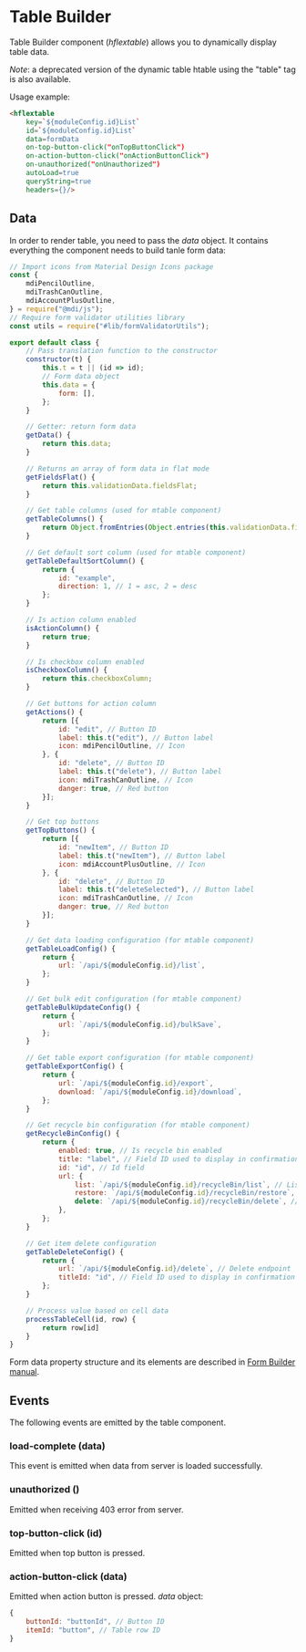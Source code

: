 # Table Builder

Table Builder component (*hflextable*) allows you to dynamically display table data.

*Note*: a deprecated version of the dynamic table htable using the "table" tag is also available. 

Usage example:

```html
<hflextable 
    key=`${moduleConfig.id}List`
    id=`${moduleConfig.id}List`
    data=formData
    on-top-button-click("onTopButtonClick")
    on-action-button-click("onActionButtonClick")
    on-unauthorized("onUnauthorized")
    autoLoad=true
    queryString=true
    headers={}/>
```

## Data

In order to render table, you need to pass the *data* object. It contains everything the component needs to build tanle form data:

```javascript
// Import icons from Material Design Icons package
const {
    mdiPencilOutline,
    mdiTrashCanOutline,
    mdiAccountPlusOutline,
} = require("@mdi/js");
// Require form validator utilities library
const utils = require("#lib/formValidatorUtils");

export default class {
    // Pass translation function to the constructor
    constructor(t) {
        this.t = t || (id => id);
        // Form data object
        this.data = {
            form: [],
        };
    }

    // Getter: return form data
    getData() {
        return this.data;
    }

    // Returns an array of form data in flat mode
    getFieldsFlat() {
        return this.validationData.fieldsFlat;
    }

    // Get table columns (used for mtable component)
    getTableColumns() {
        return Object.fromEntries(Object.entries(this.validationData.fieldsFlat).filter(([, value]) => ["text", "select", "column", "date", "div"].indexOf(value.type) > -1));
    }

    // Get default sort column (used for mtable component)
    getTableDefaultSortColumn() {
        return {
            id: "example",
            direction: 1, // 1 = asc, 2 = desc
        };
    }

    // Is action column enabled
    isActionColumn() {
        return true;
    }

    // Is checkbox column enabled
    isCheckboxColumn() {
        return this.checkboxColumn;
    }

    // Get buttons for action column
    getActions() {
        return [{
            id: "edit", // Button ID
            label: this.t("edit"), // Button label
            icon: mdiPencilOutline, // Icon
        }, {
            id: "delete", // Button ID
            label: this.t("delete"), // Button label
            icon: mdiTrashCanOutline, // Icon
            danger: true, // Red button
        }];
    }

    // Get top buttons
    getTopButtons() {
        return [{
            id: "newItem", // Button ID
            label: this.t("newItem"), // Button label
            icon: mdiAccountPlusOutline, // Icon
        }, {
            id: "delete", // Button ID
            label: this.t("deleteSelected"), // Button label
            icon: mdiTrashCanOutline, // Icon
            danger: true, // Red button
        }];
    }

    // Get data loading configuration (for mtable component)
    getTableLoadConfig() {
        return {
            url: `/api/${moduleConfig.id}/list`,
        };
    }

    // Get bulk edit configuration (for mtable component)
    getTableBulkUpdateConfig() {
        return {
            url: `/api/${moduleConfig.id}/bulkSave`,
        };
    }

    // Get table export configuration (for mtable component)
    getTableExportConfig() {
        return {
            url: `/api/${moduleConfig.id}/export`,
            download: `/api/${moduleConfig.id}/download`,
        };
    }

    // Get recycle bin configuration (for mtable component)
    getRecycleBinConfig() {
        return {
            enabled: true, // Is recycle bin enabled
            title: "label", // Field ID used to display in confirmation dialog
            id: "id", // Id field
            url: {
                list: `/api/${moduleConfig.id}/recycleBin/list`, // List endpoint
                restore: `/api/${moduleConfig.id}/recycleBin/restore`, // Restore endpoint
                delete: `/api/${moduleConfig.id}/recycleBin/delete`, // Delete endpoint
            },
        };
    }

    // Get item delete configuration
    getTableDeleteConfig() {
        return {
            url: `/api/${moduleConfig.id}/delete`, // Delete endpoint
            titleId: "id", // Field ID used to display in confirmation dialog
        };
    }

    // Process value based on cell data
    processTableCell(id, row) {
        return row[id]
    }
}
```

Form data property structure and its elements are described in [Form Builder manual](form.md).

## Events

The following events are emitted by the table component.

### load-complete (data)

This event is emitted when data from server is loaded successfully.

### unauthorized ()

Emitted when receiving 403 error from server.

### top-button-click (id)

Emitted when top button is pressed.

### action-button-click (data)

Emitted when action button is pressed. *data* object:

```javascript
{
    buttonId: "buttonId", // Button ID
    itemId: "button", // Table row ID
}
```